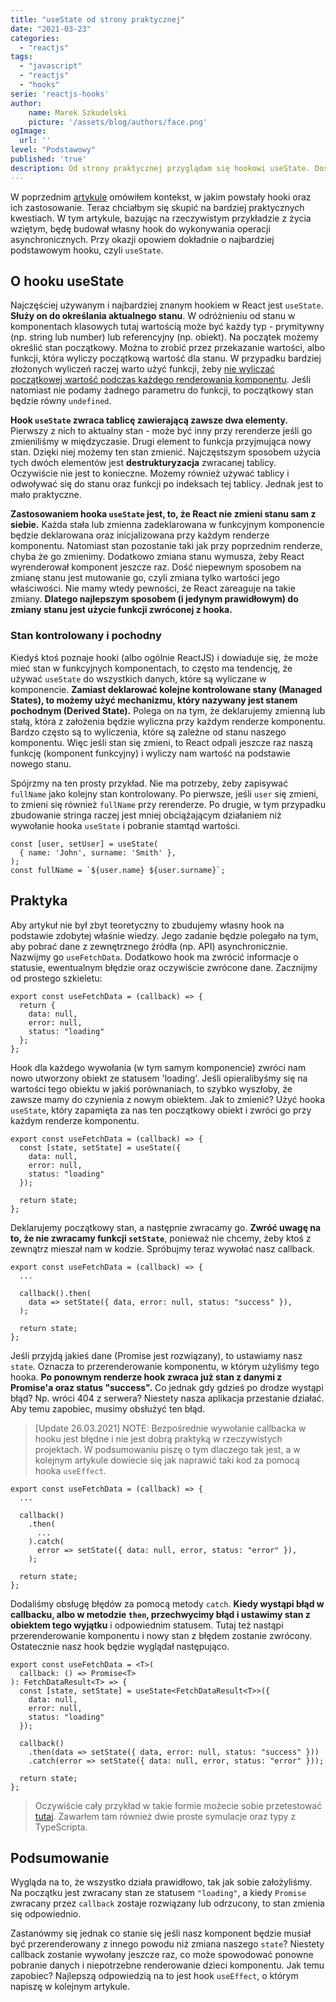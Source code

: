 ```yaml
---
title: "useState od strony praktycznej"
date: "2021-03-23"
categories: 
  - "reactjs"
tags: 
  - "javascript"
  - "reactjs"
  - "hooks"
serie: 'reactjs-hooks'
author:
    name: Marek Szkudelski
    picture: '/assets/blog/authors/face.png'
ogImage:
  url: ''
level: "Podstawowy"
published: 'true'
description: Od strony praktycznej przyglądam się hookowi useState. Dość dogłębnie analizuję jego działanie, a całość opieram na realnym przykładzie. 
---
```


W poprzednim [artykule](/posts/wprowadzenie-do-hookow-w-reactjs) omówiłem kontekst, w jakim powstały hooki oraz ich zastosowanie. Teraz chciałbym się skupić na bardziej praktycznych kwestiach. W tym artykule, bazując na rzeczywistym przykładzie z życia wziętym, będę budował własny hook do wykonywania operacji asynchronicznych. Przy okazji opowiem dokładnie o najbardziej podstawowym hooku, czyli `useState`.

## O hooku useState

Najczęściej używanym i najbardziej znanym hookiem w React jest `useState`. **Służy on do określania aktualnego stanu**. W odróżnieniu od stanu w komponentach klasowych tutaj wartością może być każdy typ - prymitywny (np. string lub number) lub referencyjny (np. obiekt). Na początek możemy określić stan początkowy. Można to zrobić przez przekazanie wartości, albo funkcji, która wyliczy początkową wartość dla stanu. W przypadku bardziej złożonych wyliczeń raczej warto użyć funkcji, żeby [nie wyliczać początkowej wartość podczas każdego renderowania komponentu](https://kentcdodds.com/blog/use-state-lazy-initialization-and-function-updates). Jeśli natomiast nie podamy żadnego parametru do funkcji, to początkowy stan będzie równy `undefined`.

**Hook `useState` zwraca tablicę zawierającą zawsze dwa elementy.** Pierwszy z nich to aktualny stan - może być inny przy rerenderze jeśli go zmieniliśmy w międzyczasie. Drugi element to funkcja przyjmująca nowy stan. Dzięki niej możemy ten stan zmienić. Najczęstszym sposobem użycia tych dwóch elementów jest **destrukturyzacja** zwracanej tablicy. Oczywiście nie jest to konieczne. Możemy również używać tablicy i odwoływać się do stanu oraz funkcji po indeksach tej tablicy. Jednak jest to mało praktyczne.

**Zastosowaniem hooka `useState` jest, to, że React nie zmieni stanu sam z siebie.** Każda stała lub zmienna zadeklarowana w funkcyjnym komponencie będzie deklarowana oraz inicjalizowana przy każdym renderze komponentu. Natomiast stan pozostanie taki jak przy poprzednim renderze, chyba że go zmienimy. Dodatkowo zmiana stanu wymusza, żeby React wyrenderował komponent jeszcze raz. Dość niepewnym sposobem na zmianę stanu jest mutowanie go, czyli zmiana tylko wartości jego właściwości. Nie mamy wtedy pewności, że React zareaguje na takie zmiany. **Dlatego najlepszym sposobem (i jedynym prawidłowym) do zmiany stanu jest użycie funkcji zwróconej z hooka.**

### Stan kontrolowany i pochodny

Kiedyś ktoś poznaje hooki (albo ogólnie ReactJS) i dowiaduje się, że może mieć stan w funkcyjnych komponentach, to często ma tendencję, że używać `useState` do wszystkich danych, które są wyliczane w komponencie. **Zamiast deklarować kolejne kontrolowane stany (Managed States), to możemy użyć mechanizmu, który nazywany jest stanem pochodnym (Derived State).** Polega on na tym, że deklarujemy zmienną lub stałą, która z założenia będzie wyliczna przy każdym renderze komponentu. Bardzo często są to wyliczenia, które są zależne od stanu naszego komponentu. Więc jeśli stan się zmieni, to React odpali jeszcze raz naszą funkcję (komponent funkcyjny) i wyliczy nam wartość na podstawie nowego stanu. 

Spójrzmy na ten prosty przykład. Nie ma potrzeby, żeby zapisywać `fullName` jako kolejny stan kontrolowany. Po pierwsze, jeśli `user` się zmieni, to zmieni się również `fullName` przy rerenderze. Po drugie, w tym przypadku zbudowanie stringa raczej jest mniej obciążającym działaniem niż wywołanie hooka `useState` i pobranie stamtąd wartości.

```tsx
const [user, setUser] = useState(
  { name: 'John', surname: 'Smith' },
);
const fullName = `${user.name} ${user.surname}`;
```

## Praktyka

Aby artykuł nie był zbyt teoretyczny to zbudujemy własny hook na podstawie zdobytej właśnie wiedzy. Jego zadanie będzie polegało na tym, aby pobrać dane z zewnętrznego źródła (np. API) asynchronicznie. Nazwijmy go `useFetchData`. Dodatkowo hook ma zwrócić informacje o statusie, ewentualnym błędzie oraz oczywiście zwrócone dane. Zacznijmy od prostego szkieletu:

```tsx
export const useFetchData = (callback) => {
  return {
    data: null,
    error: null,
    status: "loading"
  };
};
```

Hook dla każdego wywołania (w tym samym komponencie) zwróci nam nowo utworzony obiekt ze statusem 'loading'. Jeśli opieralibyśmy się na wartości tego obiektu w jakiś porównaniach, to szybko wyszłoby, że zawsze mamy do czynienia z nowym obiektem. Jak to zmienić? Użyć hooka `useState`, który zapamięta za nas ten początkowy obiekt i zwróci go przy każdym renderze komponentu.

```tsx
export const useFetchData = (callback) => {
  const [state, setState] = useState({
    data: null,
    error: null,
    status: "loading"
  });

  return state;
};
```

Deklarujemy początkowy stan, a następnie zwracamy go. **Zwróć uwagę na to, że nie zwracamy funkcji `setState`**, ponieważ nie chcemy, żeby ktoś z zewnątrz mieszał nam w kodzie. Spróbujmy teraz wywołać nasz callback.

```tsx
export const useFetchData = (callback) => {
  ...

  callback().then(
    data => setState({ data, error: null, status: "success" }),
  );

  return state;
};
```

Jeśli przyjdą jakieś dane (Promise jest rozwiązany), to ustawiamy nasz `state`. Oznacza to przerenderowanie komponentu, w którym użyliśmy tego hooka. **Po ponownym renderze hook zwraca już stan z danymi z Promise'a oraz status "success".** Co jednak gdy gdzieś po drodze wystąpi błąd? Np. wróci 404 z serwera? Niestety nasza aplikacja przestanie działać. Aby temu zapobiec, musimy obsłużyć ten błąd.

> [Update 26.03.2021] NOTE: Bezpośrednie wywołanie callbacka w hooku jest błędne i nie jest dobrą praktyką w rzeczywistych projektach. W podsumowaniu piszę o tym dlaczego tak jest, a w kolejnym artykule dowiecie się jak naprawić taki kod za pomocą hooka `useEffect`.

```tsx
export const useFetchData = (callback) => {
  ...

  callback()
    .then(
      ...
    ).catch(
      error => setState({ data: null, error, status: "error" }),
    ); 

  return state;
};
```

Dodaliśmy obsługę błędów za pomocą metody `catch`. **Kiedy wystąpi błąd w callbacku, albo w metodzie `then`, przechwycimy błąd i ustawimy stan z obiektem tego wyjątku** i odpowiednim statusem. Tutaj też nastąpi przerenderowanie komponentu i nowy stan z błędem zostanie zwrócony. Ostatecznie nasz hook będzie wyglądał następująco.

```tsx
export const useFetchData = <T>(
  callback: () => Promise<T>
): FetchDataResult<T> => {
  const [state, setState] = useState<FetchDataResult<T>>({
    data: null,
    error: null,
    status: "loading"
  });

  callback()
    .then(data => setState({ data, error: null, status: "success" }))
    .catch(error => setState({ data: null, error, status: "error" }));

  return state;
};
```

> Oczywiście cały przykład w takie formie możecie sobie przetestować [tutaj](https://stackblitz.com/edit/fetch-data-hook-use-state?file=useFetchData.ts).  Zawarłem tam również dwie proste symulacje oraz typy z TypeScripta.

## Podsumowanie

Wygląda na to, że wszystko działa prawidłowo, tak jak sobie założyliśmy. Na początku jest zwracany stan ze statusem `"loading"`, a kiedy `Promise` zwracany przez `callback` zostaje rozwiązany lub odrzucony, to stan zmienia się odpowiednio. 

Zastanówmy się jednak co stanie się jeśli nasz komponent będzie musiał być przerenderowany z innego powodu niż zmiana naszego `state`? Niestety callback zostanie wywołany jeszcze raz, co może spowodować ponowne pobranie danych i niepotrzebne renderowanie dzieci komponentu. Jak temu zapobiec? Najlepszą odpowiedzią na to jest hook `useEffect`, o którym napiszę w kolejnym artykule.
